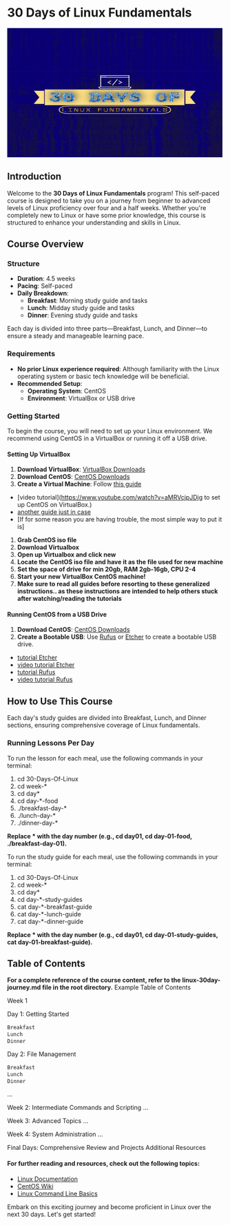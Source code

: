 # 30 Days of Linux Fundamentals

<img src="30-Days-Of-Linux-Fundamentals-Logo.png" alt="Alt text" width="500" height="300">


## Introduction

Welcome to the **30 Days of Linux Fundamentals** program! This self-paced course is designed to take you on a journey from beginner to advanced levels of Linux proficiency over four and a half weeks. Whether you're completely new to Linux or have some prior knowledge, this course is structured to enhance your understanding and skills in Linux.

## Course Overview

### Structure

- **Duration**: 4.5 weeks
- **Pacing**: Self-paced
- **Daily Breakdown**:
  - **Breakfast**: Morning study guide and tasks
  - **Lunch**: Midday study guide and tasks
  - **Dinner**: Evening study guide and tasks

Each day is divided into three parts—Breakfast, Lunch, and Dinner—to ensure a steady and manageable learning pace.

### Requirements

- **No prior Linux experience required**: Although familiarity with the Linux operating system or basic tech knowledge will be beneficial.
- **Recommended Setup**:
  - **Operating System**: CentOS
  - **Environment**: VirtualBox or USB drive

### Getting Started

To begin the course, you will need to set up your Linux environment. We recommend using CentOS in a VirtualBox or running it off a USB drive.

#### Setting Up VirtualBox

1. **Download VirtualBox**: [VirtualBox Downloads](https://www.virtualbox.org/wiki/Downloads)
2. **Download CentOS**: [CentOS Downloads](https://www.centos.org/download/)
3. **Create a Virtual Machine**: Follow [this guide](https://linuxsimply.com/linux-basics/os-installation/virtual-machine/centos-7-on-virtualbox/)
- [video tutorial](https://www.youtube.com/watch?v=aMRVcjpJDjg to set up CentOS on VirtualBox.)
- [another guide just in case](https://tech.joellemena.com/centos/how-to-setup-centos-in-virtualbox/)
- [If for some reason you are having trouble, the most simple way to put it is]
1. **Grab CentOS iso file**
2. **Download Virtualbox**
3. **Open up Virtualbox and click new**
4. **Locate the CentOS iso file and have it as the file used for new machine**
5. **Set the space of drive for min 20gb, RAM 2gb-16gb, CPU 2-4**
6. **Start your new VirtualBox CentOS machine!**
7. **Make sure to read all guides before resorting to these generalized instructions.. as these instructions are intended to help others stuck after watching/reading the tutorials** 

#### Running CentOS from a USB Drive

1. **Download CentOS**: [CentOS Downloads](https://www.centos.org/download/)
2. **Create a Bootable USB**: Use [Rufus](https://rufus.ie/) or [Etcher](https://www.balena.io/etcher/) to create a bootable USB drive.
- [tutorial Etcher](https://linuxize.com/post/how-to-create-a-bootable-centos-7-usb-stick/)
- [video tutorial Etcher](https://www.youtube.com/watch?v=_TbYxImJO44)
- [tutorial Rufus](https://www.wikihow.com/Boot-Linux-from-a-USB-on-Windows-10)
- [video tutorial Rufus](https://www.youtube.com/watch?v=esBXfD3yuCE)

## How to Use This Course

Each day's study guides are divided into Breakfast, Lunch, and Dinner sections, ensuring comprehensive coverage of Linux fundamentals.

### Running Lessons Per Day

To run the lesson for each meal, use the following commands in your terminal:


1. cd 30-Days-Of-Linux
2. cd week-*
3. cd day*
4. cd day-*-food
5. ./breakfast-day-*
6. ./lunch-day-*
7. ./dinner-day-*

**Replace * with the day number (e.g., cd day01, cd day-01-food, ./breakfast-day-01).**

To run the study guide for each meal, use the following commands in your terminal:

1. cd 30-Days-Of-Linux
2. cd week-*
3. cd day*
4. cd day-*-study-guides
5. cat day-*-breakfast-guide
6. cat day-*-lunch-guide
7. cat day-*-dinner-guide

**Replace * with the day number (e.g., cd day01, cd day-01-study-guides, cat day-01-breakfast-guide).**

## Table of Contents

**For a complete reference of the course content, refer to the linux-30day-journey.md file in the root directory.**
Example Table of Contents

Week 1

Day 1: Getting Started

    Breakfast
    Lunch
    Dinner

Day 2: File Management

    Breakfast
    Lunch
    Dinner

...

Week 2: Intermediate Commands and Scripting
...

Week 3: Advanced Topics
...

Week 4: System Administration
...

Final Days: Comprehensive Review and Projects
Additional Resources

#### For further reading and resources, check out the following topics:

- [Linux Documentation](https://www.kernel.org/doc/html/latest/)
- [CentOS Wiki](https://wiki.centos.org/)
- [Linux Command Line Basics](https://linuxjourney.com/)

<p>Embark on this exciting journey and become proficient in Linux over the next 30 days. Let's get started!</p>
